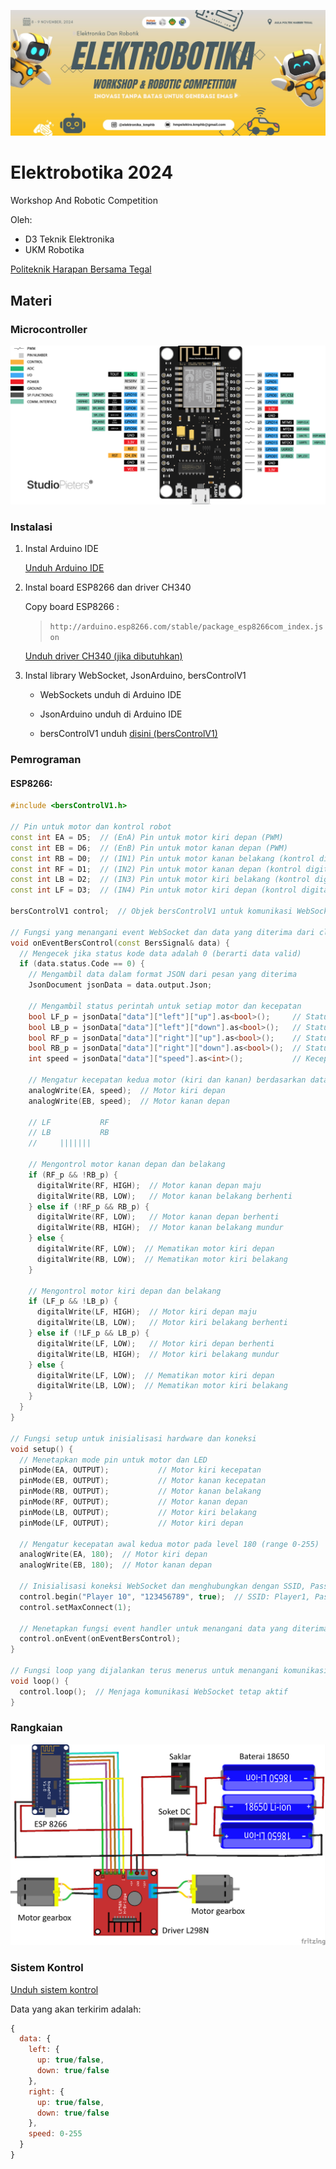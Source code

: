 ![Elektrobotika 2024](https://github.com/Faizyee/Elektrobotika_2024/blob/a62c9610bb55eec299da8ea1fce67014cdcda204/fp.png)

# Elektrobotika 2024
Workshop And Robotic Competition

Oleh:
- D3 Teknik Elektronika
- UKM Robotika

[Politeknik Harapan Bersama Tegal](https://www.poltekharber.ac.id)

## Materi

### Microcontroller

![Microcontroller NodeMCU ESP8266](https://github.com/Faizyee/Elektrobotika_2024/blob/21933b3cb46ecc7e1ba44be218d81946012c376f/tp.png)

### Instalasi

1. Instal Arduino IDE
   
   [Unduh Arduino IDE](https://www.arduino.cc/en/software)

3. Instal board ESP8266 dan driver CH340

   Copy board ESP8266 :
   >  ```http://arduino.esp8266.com/stable/package_esp8266com_index.json```

   [Unduh driver CH340 (jika dibutuhkan)](https://sparks.gogo.co.nz/ch340.html)

5. Instal library WebSocket, JsonArduino, bersControlV1

   - WebSockets unduh di Arduino IDE
   
   - JsonArduino unduh di Arduino IDE
   
   - bersControlV1 unduh [disini (bersControlV1)](https://github.com/Faizyee/BersControl/archive/refs/heads/main.zip)


### Pemrograman

#### ESP8266:
```ino
#include <bersControlV1.h>

// Pin untuk motor dan kontrol robot
const int EA = D5;  // (EnA) Pin untuk motor kiri depan (PWM)
const int EB = D6;  // (EnB) Pin untuk motor kanan depan (PWM)
const int RB = D0;  // (IN1) Pin untuk motor kanan belakang (kontrol digital)
const int RF = D1;  // (IN2) Pin untuk motor kanan depan (kontrol digital)
const int LB = D2;  // (IN3) Pin untuk motor kiri belakang (kontrol digital)
const int LF = D3;  // (IN4) Pin untuk motor kiri depan (kontrol digital)

bersControlV1 control;  // Objek bersControlV1 untuk komunikasi WebSocket

// Fungsi yang menangani event WebSocket dan data yang diterima dari client
void onEventBersControl(const BersSignal& data) {
  // Mengecek jika status kode data adalah 0 (berarti data valid)
  if (data.status.Code == 0) {
    // Mengambil data dalam format JSON dari pesan yang diterima
    JsonDocument jsonData = data.output.Json;

    // Mengambil status perintah untuk setiap motor dan kecepatan
    bool LF_p = jsonData["data"]["left"]["up"].as<bool>();     // Status motor kiri depan (gerak maju)
    bool LB_p = jsonData["data"]["left"]["down"].as<bool>();   // Status motor kiri belakang (gerak mundur)
    bool RF_p = jsonData["data"]["right"]["up"].as<bool>();    // Status motor kanan depan (gerak maju)
    bool RB_p = jsonData["data"]["right"]["down"].as<bool>();  // Status motor kanan belakang (gerak mundur)
    int speed = jsonData["data"]["speed"].as<int>();           // Kecepatan motor (PWM)

    // Mengatur kecepatan kedua motor (kiri dan kanan) berdasarkan data yang diterima
    analogWrite(EA, speed);  // Motor kiri depan
    analogWrite(EB, speed);  // Motor kanan depan

    // LF           RF
    // LB           RB
    //     |||||||    

    // Mengontrol motor kanan depan dan belakang
    if (RF_p && !RB_p) {
      digitalWrite(RF, HIGH);  // Motor kanan depan maju
      digitalWrite(RB, LOW);   // Motor kanan belakang berhenti
    } else if (!RF_p && RB_p) {
      digitalWrite(RF, LOW);   // Motor kanan depan berhenti
      digitalWrite(RB, HIGH);  // Motor kanan belakang mundur
    } else {
      digitalWrite(RF, LOW);  // Mematikan motor kiri depan
      digitalWrite(RB, LOW);  // Mematikan motor kiri belakang
    }

    // Mengontrol motor kiri depan dan belakang
    if (LF_p && !LB_p) {
      digitalWrite(LF, HIGH);  // Motor kiri depan maju
      digitalWrite(LB, LOW);   // Motor kiri belakang berhenti
    } else if (!LF_p && LB_p) {
      digitalWrite(LF, LOW);   // Motor kiri depan berhenti
      digitalWrite(LB, HIGH);  // Motor kiri belakang mundur
    } else {
      digitalWrite(LF, LOW);  // Mematikan motor kiri depan
      digitalWrite(LB, LOW);  // Mematikan motor kiri belakang
    }
  }
}

// Fungsi setup untuk inisialisasi hardware dan koneksi
void setup() {
  // Menetapkan mode pin untuk motor dan LED
  pinMode(EA, OUTPUT);           // Motor kiri kecepatan
  pinMode(EB, OUTPUT);           // Motor kanan kecepatan
  pinMode(RB, OUTPUT);           // Motor kanan belakang
  pinMode(RF, OUTPUT);           // Motor kanan depan
  pinMode(LB, OUTPUT);           // Motor kiri belakang
  pinMode(LF, OUTPUT);           // Motor kiri depan

  // Mengatur kecepatan awal kedua motor pada level 180 (range 0-255)
  analogWrite(EA, 180);  // Motor kiri depan
  analogWrite(EB, 180);  // Motor kanan depan

  // Inisialisasi koneksi WebSocket dan menghubungkan dengan SSID, Password, dan Mode Access Point (true) atau Station (false)
  control.begin("Player 10", "123456789", true);  // SSID: Player1, Password: 123456789, Mode: Access Point
  control.setMaxConnect(1);

  // Menetapkan fungsi event handler untuk menangani data yang diterima
  control.onEvent(onEventBersControl);
}

// Fungsi loop yang dijalankan terus menerus untuk menangani komunikasi
void loop() {
  control.loop();  // Menjaga komunikasi WebSocket tetap aktif
}
```


### Rangkaian

![Rangkaian](https://github.com/Faizyee/Elektrobotika_2024/blob/fe2750ef85d2cade316f6d106fdc46b584f7e28b/sp.png)


### Sistem Kontrol

[Unduh sistem kontrol](https://raw.githubusercontent.com/Faizyee/Elektrobotika_2024/refs/heads/main/sistem_kontrol.html)

Data yang akan terkirim adalah:
```js
{
  data: {
    left: {
      up: true/false,
      down: true/false
    },
    right: {
      up: true/false,
      down: true/false
    },
    speed: 0-255
  }
}
```
